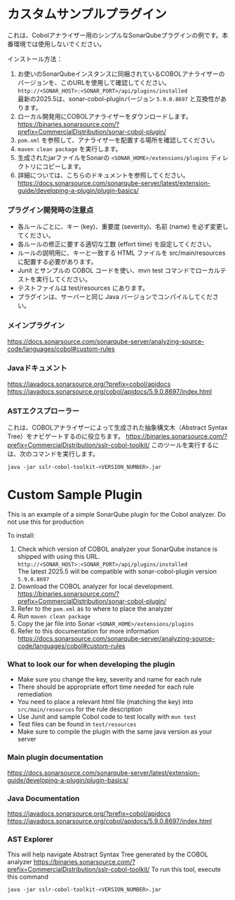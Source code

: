# カスタムサンプルプラグイン
これは、Cobolアナライザー用のシンプルなSonarQubeプラグインの例です。本番環境では使用しないでください。

インストール方法：
1. お使いのSonarQubeインスタンスに同梱されているCOBOLアナライザーのバージョンを、このURLを使用して確認してください。 
``http://<SONAR_HOST>:<SONAR_PORT>/api/plugins/installed``  
最新の2025.5は、sonar-cobol-pluginバージョン `5.9.0.8697` と互換性があります。
2. ローカル開発用にCOBOLアナライザーをダウンロードします。  
https://binaries.sonarsource.com/?prefix=CommercialDistribution/sonar-cobol-plugin/
3. `pom.xml` を参照して、アナライザーを配置する場所を確認してください。
4. ```maven clean package``` を実行します。
5. 生成されたjarファイルをSonarの `<SONAR_HOME>/extensions/plugins` ディレクトリにコピーします。
6. 詳細については、こちらのドキュメントを参照してください。  
https://docs.sonarsource.com/sonarqube-server/latest/extension-guide/developing-a-plugin/plugin-basics/

### プラグイン開発時の注意点
- 各ルールごとに、キー (key)、重要度 (severity)、名前 (name) を必ず変更してください。
- 各ルールの修正に要する適切な工数 (effort time) を設定してください。
- ルールの説明用に、キーと一致する HTML ファイルを src/main/resources に配置する必要があります。
- Junit とサンプルの COBOL コードを使い、mvn test コマンドでローカルテストを実行してください。
- テストファイルは test/resources にあります。
- プラグインは、サーバーと同じ Java バージョンでコンパイルしてください。

### メインプラグイン
https://docs.sonarsource.com/sonarqube-server/analyzing-source-code/languages/cobol#custom-rules

### Javaドキュメント
https://javadocs.sonarsource.org/?prefix=cobol/apidocs
https://javadocs.sonarsource.org/cobol/apidocs/5.9.0.8697/index.html

### ASTエクスプローラー
これは、COBOLアナライザーによって生成された抽象構文木（Abstract Syntax Tree）をナビゲートするのに役立ちます。
https://binaries.sonarsource.com/?prefix=CommercialDistribution/sslr-cobol-toolkit/
このツールを実行するには、次のコマンドを実行します。
```
java -jar sslr-cobol-toolkit-<VERSION_NUMBER>.jar
```


# Custom Sample Plugin

This is an example of a simple SonarQube plugin for the Cobol analyzer. Do not use this for production


To install:
1. Check which version of COBOL analyzer your SonarQube instance is shipped with using this URL.  
``http://<SONAR_HOST>:<SONAR_PORT>/api/plugins/installed``  
The latest 2025.5 will be compatible with sonar-cobol-plugin version `5.9.0.8697`
2. Download the COBOL analyzer for local development.  
https://binaries.sonarsource.com/?prefix=CommercialDistribution/sonar-cobol-plugin/
3. Refer to the `pom.xml` as to where to place the analyzer
4. Run ```maven clean package```
5. Copy the jar file into Sonar `<SONAR_HOME>/extensions/plugins`
6. Refer to this documentation for more information  
https://docs.sonarsource.com/sonarqube-server/analyzing-source-code/languages/cobol#custom-rules


### What to look our for when developing the plugin
- Make sure you change the key, severity and name for each rule
- There should be appropriate effort time needed for each rule remediation
- You need to place a relevant html file (matching the key) into `src/main/resources` for the rule description
- Use Junit and sample Cobol code to test locally with ``mvn test``
- Test files can be found in `test/resources`
- Make sure to compile the plugin with the same java version as your server

### Main plugin documentation
https://docs.sonarsource.com/sonarqube-server/latest/extension-guide/developing-a-plugin/plugin-basics/

### Java Documentation
https://javadocs.sonarsource.org/?prefix=cobol/apidocs 
https://javadocs.sonarsource.org/cobol/apidocs/5.9.0.8697/index.html

### AST Explorer
This will help navigate Abstract Syntax Tree generated by the COBOL analyzer
https://binaries.sonarsource.com/?prefix=CommercialDistribution/sslr-cobol-toolkit/
To run this tool, execute this command
```
java -jar sslr-cobol-toolkit-<VERSION_NUMBER>.jar
```
